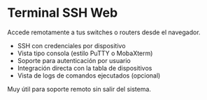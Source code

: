 # Terminal SSH Web

Accede remotamente a tus switches o routers desde el navegador.

- SSH con credenciales por dispositivo
- Vista tipo consola (estilo PuTTY o MobaXterm)
- Soporte para autenticación por usuario
- Integración directa con la tabla de dispositivos
- Vista de logs de comandos ejecutados (opcional)

Muy útil para soporte remoto sin salir del sistema.
